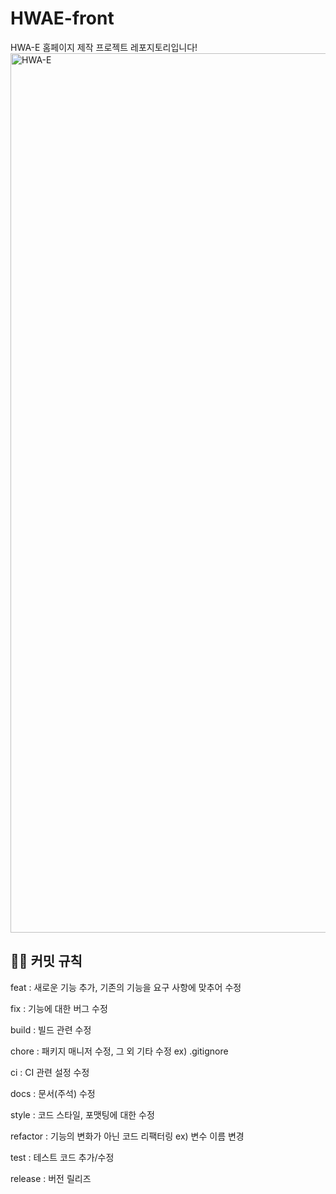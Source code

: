 # HWAE-front
HWA-E 홈페이지 제작 프로젝트 레포지토리입니다!
<img width="1407" alt="HWA-E" src="https://user-images.githubusercontent.com/94354545/179945751-039fbdd7-44ce-46ac-a0e4-54190727d501.png">

## 🤙🏻 커밋 규칙

feat : 새로운 기능 추가, 기존의 기능을 요구 사항에 맞추어 수정

fix : 기능에 대한 버그 수정

build : 빌드 관련 수정

chore : 패키지 매니저 수정, 그 외 기타 수정 ex) .gitignore

ci : CI 관련 설정 수정

docs : 문서(주석) 수정

style : 코드 스타일, 포맷팅에 대한 수정

refactor : 기능의 변화가 아닌 코드 리팩터링 ex) 변수 이름 변경

test : 테스트 코드 추가/수정

release : 버전 릴리즈
